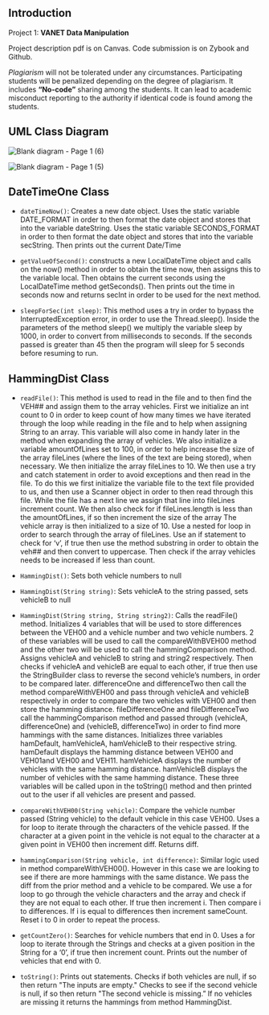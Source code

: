 ## Introduction
Project 1: **VANET Data Manipulation**

Project description pdf is on Canvas. Code submission is on Zybook and Github.

*Plagiarism* will not be tolerated under any circumstances. Participating students will be penalized depending on the degree of plagiarism. It includes **“No-code”** sharing among the students. It can lead to academic misconduct reporting to the authority if identical code is found among the students.

## UML Class Diagram
![Blank diagram - Page 1 (6)](https://user-images.githubusercontent.com/89539958/134447139-3aac3fd7-6e16-4122-8379-954f88276094.png)

![Blank diagram - Page 1 (5)](https://user-images.githubusercontent.com/89539958/134447142-0b492f18-0753-420a-be20-4ed9783e2afd.png)

## DateTimeOne Class
* `dateTimeNow()`: Creates a new date object. Uses the static variable DATE_FORMAT in order to then format the date object and stores that into the variable dateString. Uses the static variable SECONDS_FORMAT in order to then format the date object and stores that into the variable secString. Then prints out the current Date/Time

* `getValueOfSecond()`: constructs a new LocalDateTime object and calls on the now() method in order to obtain the time now, then assigns this to the variable local. Then obtains the current seconds using the LocalDateTime method getSeconds(). Then prints out the time in seconds now and returns secInt in order to be used for the next method.

* `sleepForSec(int sleep)`: This method uses a try in order to bypass the InterruptedException error, in order to use the Thread.sleep(). Inside the parameters of the method sleep() we multiply the variable sleep by 1000, in order to convert from milliseconds to seconds. If the seconds passed is greater than 45 then the program will sleep for 5 seconds before resuming to run.  


## HammingDist Class
* `readFile()`: This method is used to read in the file and to then find the VEH## and assign them to the array vehicles. First we initialize an int count to 0 in order to keep count of how many times we have iterated through the loop while reading in the file and to help when assigning String to an array. This variable will also come in handy later in the method when expanding the array of vehicles. We also initialize a variable amountOfLines set to 100, in order to help increase the size of the array fileLines (where the lines of the text are being stored), when necessary. 
We then initialize the array fileLines to 10. We then use a try and catch statement in order to avoid exceptions and then read in the file. To do this we first initialize the variable file to the text file provided to us, and then use a Scanner object in order to then read through this file. While the file has a next line we assign that line into fileLines increment count. We then also check for if fileLines.length is less than the amountOfLines, if so then increment the size of the array
The vehicle array is then initialized to a size of 10. Use a nested for loop in order to search through the array of fileLines. Use an if statement to check for ‘v’, if true then use the method substring in order to obtain the veh## and then convert to uppercase. Then check if the array vehicles needs to be increased if less than count. 

* `HammingDist()`: Sets both vehicle numbers to null

* `HammingDist(String string)`: Sets vehicleA to the string passed, sets vehicleB to null

* `HammingDist(String string, String string2)`: Calls the readFile() method. Initializes 4 variables that will be used to store differences between the VEH00 and a vehicle number and two vehicle numbers. 2 of these variables will be used to call the compareWithBVEH00 method and the other two will be used to call the hammingComparison method. Assigns vehicleA and vehicleB to string and string2 respectively. Then checks if vehicleA and vehicleB are equal to each other, if true then use the StringBuilder class to reverse the second vehicle’s numbers, in order to be compared later. 
differenceOne and differenceTwo then call the method compareWithVEH00 and pass through vehicleA and vehicleB respectively in order to compare the two vehicles with VEH00 and then store the hamming distance. 
fileDifferenceOne and fileDifferenceTwo call the hammingComparison method and passed through (vehicleA, differenceOne) and (vehicleB, differenceTwo) in order to find more hammings with the same distances.
Initializes three variables hamDefault, hamVehicleA, hamVehicleB to their respective string. hamDefault displays the hamming distance between VEH00 and VEH01and VEH00 and VEH11. hamVehicleA displays the number of vehicles with the same hamming distance. hamVehicleB displays the number of vehicles with the same hamming distance. These three variables will be called upon in the toString() method and then printed out to the user if all vehicles are present and passed. 

* `compareWithVEH00(String vehicle)`: Compare the vehicle number passed (String vehicle) to the default vehicle in this case VEH00. Uses a for loop to iterate through the characters of the vehicle passed. If the character at a given point in the vehicle is not equal to the character at a given point in VEH00 then increment diff. Returns diff. 

* `hammingComparison(String vehicle, int difference)`: Similar logic used in method compareWithVEH00(). However in this case we are looking to see if there are more hammings with the same distance. We pass the diff from the prior method and a vehicle to be compared. We use a for loop to go through the vehicle characters and the array and check if they are not equal to each other. If true then increment i. Then compare i to differences. If i is equal to differences then increment sameCount. Reset i to 0 in order to repeat the process. 

* `getCountZero()`: Searches for vehicle numbers that end in 0. Uses a for loop to iterate through the Strings and checks at a given position in the String for a ‘0’, if true then increment count. Prints out the number of vehicles that end with 0. 

* `toString()`: Prints out statements. Checks if both vehicles are null, if so then return "The inputs are empty." Checks to see if the second vehicle is null, if so then return "The second vehicle is missing.” If no vehicles are missing it returns the hammings from method HammingDist.

